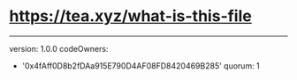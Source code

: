 # https://tea.xyz/what-is-this-file
---
version: 1.0.0
codeOwners:
  - '0x4fAff0D8b2fDAa915E790D4AF08FD8420469B285'
quorum: 1
